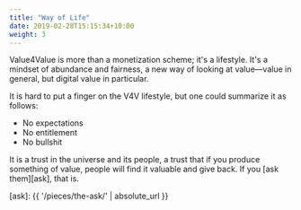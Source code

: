 ```yaml
---
title: "Way of Life"
date: 2019-02-28T15:15:34+10:00
weight: 3
---
```


Value4Value is more than a monetization scheme; it's a lifestyle. It's a
mindset of abundance and fairness, a new way of looking at value—value in
general, but digital value in particular.

It is hard to put a finger on the V4V lifestyle, but one could summarize it as
follows:

- No expectations
- No entitlement
- No bullshit

It is a trust in the universe and its people, a trust that if you produce something of value, people will find it valuable and give back. If you [ask them][ask], that is.

[ask]: {{ '/pieces/the-ask/' | absolute_url }}
